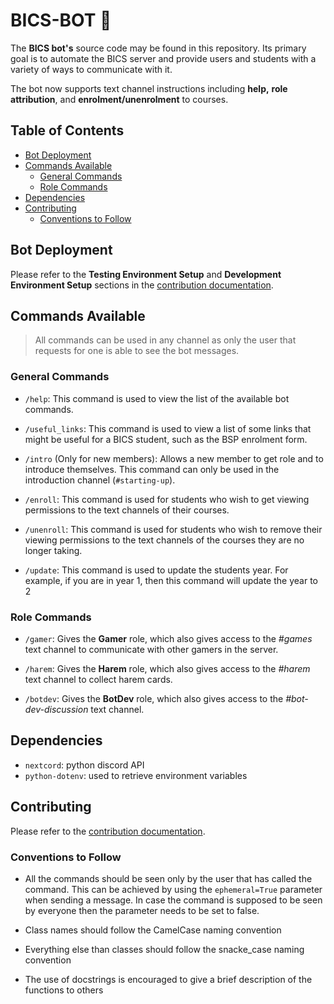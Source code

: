 # BICS-BOT 🤖
The **BICS bot's** source code may be found in this repository. Its primary goal is to automate the BICS server and provide users and students with a variety of ways to communicate with it.

The bot now supports text channel instructions including **help,** **role attribution**, and **enrolment/unenrolment** to courses.

## Table of Contents
- [Bot Deployment](#bot-deployment)
- [Commands Available](#commands-available)
    - [General Commands](#general-commands)
    - [Role Commands](#role-commands)
- [Dependencies](#dependencies)
- [Contributing](#contributing)
    - [Conventions to Follow](#conventions-to-follow)

## Bot Deployment
Please refer to the **Testing Environment Setup** and **Development Environment Setup** sections in the [contribution documentation](https://github.com/Luxembourg-Open-Source-Club/BICS-BOT/blob/main/.github/CONTRIBUTING.md).


## Commands Available
> All commands can be used in any channel as only the user that requests for one is able to see the bot messages.

### General Commands
- `/help`: This command is used to view the list of the available bot commands.
  
- `/useful_links`: This command is used to view a list of some links that might be useful for a BICS student, such as the BSP enrolment form.

- `/intro` (Only for new members): Allows a new member to get role and to introduce themselves. This command can only be used in the introduction channel (`#starting-up`).

- `/enroll`: This command is used for students who wish to get viewing permissions to the text channels of their courses.

- `/unenroll`: This command is used for students who wish to remove their viewing permissions to the text channels of the courses they are no longer taking.

- `/update`: This command is used to update the students year. For example, if you are in year 1, then this command will update the year to 2

### Role Commands

- `/gamer`: Gives the **Gamer** role, which also gives access to the *#games* text channel to communicate with other gamers in the server.

- `/harem`: Gives the **Harem** role, which also gives access to the *#harem* text channel to collect harem cards.

- `/botdev`: Gives the **BotDev** role, which also gives access to the *#bot-dev-discussion* text channel.


## Dependencies
- `nextcord`: python discord API
- `python-dotenv`: used to retrieve environment variables

## Contributing

Please refer to the [contribution documentation](https://github.com/Luxembourg-Open-Source-Club/BICS-BOT/blob/main/.github/CONTRIBUTING.md).

### Conventions to Follow
- All the commands should be seen only by the user that has called the command. This can be achieved by using the `ephemeral=True` parameter when sending a message. 
In case the command is supposed to be seen by everyone then the parameter needs to be set to false.

- Class names should follow the CamelCase naming convention

- Everything else than classes should follow the snacke_case naming convention

- The use of docstrings is encouraged to give a brief description of the functions to others 
